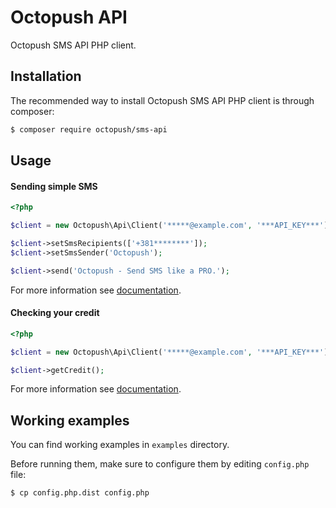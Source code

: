 # Octopush API

Octopush SMS API PHP client.

## Installation

The recommended way to install Octopush SMS API PHP client is through composer:

```bash
$ composer require octopush/sms-api
```

## Usage

#### Sending simple SMS

```php
<?php

$client = new Octopush\Api\Client('*****@example.com', '***API_KEY***');

$client->setSmsRecipients(['+381********']);
$client->setSmsSender('Octopush');

$client->send('Octopush - Send SMS like a PRO.');
```

For more information see [documentation](http://www.octopush.com/en/api-sms-doc/sms-sendings).

#### Checking your credit

```php
<?php

$client = new Octopush\Api\Client('*****@example.com', '***API_KEY***');

$client->getCredit();
```

For more information see [documentation](http://www.octopush.com/en/api-sms-doc/get-credit).

## Working examples

You can find working examples in `examples` directory.

Before running them, make sure to configure them by editing `config.php` file:

```bash
$ cp config.php.dist config.php
```
